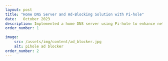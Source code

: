 ```yaml
---
layout: post
title: "Home DNS Server and Ad-Blocking Solution with Pi-hole"
date:   October 2023
description: Implemented a home DNS server using Pi-hole to enhance network security, privacy, and browsing experience by blocking intrusive ads and trackers. Key contributions included setting up Pi-hole on a Raspberry Pi to serve as a dedicated DNS server for the home network; configuring the router and devices to route DNS queries through Pi-hole for centralized ad-blocking; customizing blocklists to optimize ad-blocking without disrupting functionality of essential services; and monitoring network traffic using Pi-hole’s dashboard to analyze and fine-tune performance. Enhanced technical skills in networking, system administration, and open-source software implementation.
order_number: 1

image: 
    src: /assets/img/content/ad_blocker.jpg
    alt: pihole ad blocker
order_number: 2
---
```

